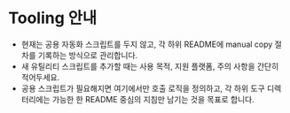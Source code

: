 # Tooling 안내

- 현재는 공용 자동화 스크립트를 두지 않고, 각 하위 README에 manual copy 절차를 기록하는 방식으로 관리합니다.
- 새 유틸리티 스크립트를 추가할 때는 사용 목적, 지원 플랫폼, 주의 사항을 간단히 적어두세요.
- 공용 스크립트가 필요해지면 여기에서만 호출 로직을 정의하고, 각 하위 도구 디렉터리에는 가능한 한 README 중심의 지침만 남기는 것을 목표로 합니다.
